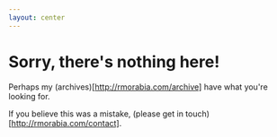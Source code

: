 ```yaml
---
layout: center
---
```


# Sorry, there's nothing here!

Perhaps my (archives)[http://rmorabia.com/archive] have what you're looking for.

If you believe this was a mistake, (please get in touch)[http://rmorabia.com/contact].
